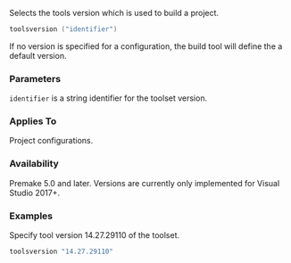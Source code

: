 Selects the tools version which is used to build a project.

```lua
toolsversion ("identifier")
```

If no version is specified for a configuration, the build tool will define the a default version.

### Parameters ###

`identifier` is a string identifier for the toolset version.

### Applies To ###

Project configurations.

### Availability ###

Premake 5.0 and later. Versions are currently only implemented for Visual Studio 2017+.

### Examples ###

Specify tool version 14.27.29110 of the toolset.

```lua
toolsversion "14.27.29110"
```
